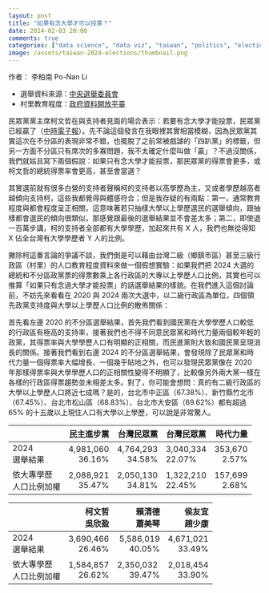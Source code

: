 ```yaml
---
layout: post
title: "如果有念大學才可以投票？"
date: 2024-02-03 20:00
comments: true
categories: ["data science", "data viz", "taiwan", "politics", "election", "potical science"]
image: /assets/taiwan-2024-elections/thumbnail.png
---
```



作者： 李柏南 Po-Nan Li

- 選舉資料來源：[中央選舉委員會](https://vote2024.cec.gov.tw/zh-TW/indexP0.html)
- 村里教育程度：[政府資料開放平臺](https://data.gov.tw/dataset/8409)

民眾黨黨主席柯文哲在與支持者見面的場合表示：若要有念大學才能投票，民眾黨已經贏了（[中時電子報](https://www.chinatimes.com/realtimenews/20240203002769-260407?chdtv)）。先不論這個發言在我眼裡其實相當模糊，因為民眾黨其實這次在不分區的表現非常不錯，也擺脫了之前常被戲謔的「四趴黨」的標籤，但另一方面不分區只有席次的多寡問題，我不太確定什麼叫做「贏」？不過沒關係，我們就姑且寫下兩個假說：如果只有念大學才能投票，那民眾黨的得票會更多，或柯文哲的總統得票率會更高，甚至會當選？

其實選前就有很多白營的支持者聲稱柯的支持者以高學歷為主，又或者學歷越高者越傾向支持柯，這些我都覺得與體感符合；但是我存疑的有兩點：第一，通常教育程度與都會程度呈正相關，這意味著若只抽樣大學以上學歷選民的選舉傾向，跟抽樣都會選民的傾向很類似，那感覺跟最後的選舉結果並不會差太多；第二，即使退一百萬步講，柯的支持者全部都有大學學歷，加起來共有 X 人，我們也無從得知 X 佔全台灣有大學學歷者 Y 人的比例。

撇除柯這番言論的爭議不談，我們倒是可以藉由台灣二級（鄉鎮市區）甚至三級行政區（村里）的人口教育程度資料來做一個假想實驗：如果我們把 2024 大選的總統和不分區政黨票的得票數乘上各行政區的大專以上學歷人口比例，其實也可以推算「如果只有念過大學才能投票」的話選舉結果的樣貌。在我們進入這個討論前，不妨先來看看在 2020 與 2024 兩次大選中，以二級行政區為單位，四個領先政黨支持度與大學以上學歷人口比例的散佈關係：

首先看左邊 2020 的不分區選舉結果，首先我們看到國民黨在大學學歷人口較低的行政區有極高的支持率，接著我們也不得不同意民眾黨和時代力量兩個較年輕的政黨，其得票率與大學學歷人口有明顯的正相關，而民進黨則大致和國民黨呈現消長的關係。接著我們看到右邊 2024 的不分區選舉結果，會發現除了民眾黨和時代力量一個得票率大幅增長、一個幾乎貼地之外，也可以發現民眾黨像在 2020 年那樣得票率與大學學歷人口的正相關性變得不明顯了，比較像另外兩大黨一樣在各樣的行政區得票趨勢並未相差太多。對了，你可能會想問：真的有二級行政區的大學以上學歷人口將近七成嗎？是的，台北市中正區（67.38%）、新竹縣竹北市（67.45%）、台北市松山區（68.83%）、台北市大安區（69.62%）都有超過 65% 的十五歲以上現住人口有大學以上學歷，可以說是非常驚人。






|                             | 民主進步黨           | 台灣民眾黨           | 台灣民眾黨           | 時代力量          |
|-----------------------------|----------------------:|----------------------:|----------------------|-------------------:|
| 2024<br> 選舉結果           | 4,981,060<br> 36.16% | 4,764,293<br>34.58% | 3,040,334<br>22.07% | 353,670<br>2.57% |
| 依大專學歷<br> 人口比例加權 | 2,088,921<br>35.47% | 2,050,130<br>34.81% | 1,322,210<br>22.45%   | 157,699<br>2.68% |



|                             | 柯文哲<br> 吳欣盈    | 賴清德<br> 蕭美琴    | 侯友宜<br> 趙少康    |
|-----------------------------|----------------------:|----------------------:|----------------------:|
| 2024<br> 選舉結果           | 3,690,466<br> 26.46% | 5,586,019<br> 40.05% | 4,671,021<br> 33.49% |
| 依大專學歷<br> 人口比例加權 | 1,584,857<br>26.62% | 2,350,032 <br>39.47% | 2,018,454<br>33.90% |
